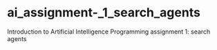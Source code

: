 # ai_assignment-_1_search_agents
Introduction to Artificial Intelligence Programming assignment 1: search agents

